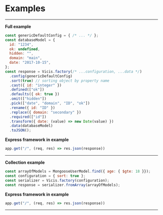 # Examples

----------

**Full example**

```js
const genericDefaultConfig = { /* ... */ };
const databaseModel = {
  id: "1234",
  ok: undefined,
  hidden: "",
  domain: "main",
  date: "2017-10-15",
};
const response = Vicis.factory(/* ...configuration, ...data */)
  .config(genericDefaultConfig)
  .sort(true) // sorting object by property name
  .cast({ id: "integer" })
  .defined(["ok"])
  .defaults({ ok: true })
  .omit(["hidden"])
  .pick(["date", "domain", "ID", "ok"])
  .rename({ id: "ID" })
  .replace({ domain: "secondary" })
  .required(["id"])
  .transform({ date: (value) => new Date(value) })
  .data(databaseModel)
  .toJSON();
```

**Express framework in example**

```js
app.get("/", (req, res) => res.json(response))
```

----------

**Collection example**

```js
const arrayOfModels = MongooseUserModel.find({ age: { $gte: 18 }});
const configuration = { sort: true };
const serializer = Vicis.factory(configuration);
const response = serializer.fromArray(arrayOfModels);
```

**Express framework in example**

```js
app.get("/", (req, res) => res.json(response))
```

----------
